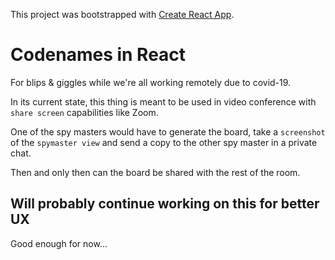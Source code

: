 This project was bootstrapped with [Create React App](https://github.com/facebook/create-react-app).

# Codenames in React
For blips & giggles while we're all working remotely due to covid-19.

In its current state, this thing is meant to be used in video conference
with `share screen` capabilities like Zoom.

One of the spy masters would have to generate the board, take a `screenshot` of the `spymaster view`
and send a copy to the other spy master in a private chat.

Then and only then can the board be shared with the rest of the room.

## Will probably continue working on this for better UX
Good enough for now...
